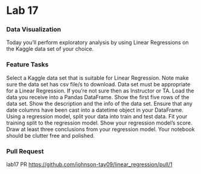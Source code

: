 # Lab 17

### Data Visualization
Today you’ll perform exploratory analysis by using Linear Regressions on the Kaggle data set of your choice.

### Feature Tasks
Select a Kaggle data set that is suitable for Linear Regression.
Note make sure the data set has csv file/s to download.
Data set must be appropriate for a Linear Regression. If you’re not sure then as Instructor or TA.
Load the data you receive into a Pandas DataFrame.
Show the first five rows of the data set.
Show the description and the info of the data set.
Ensure that any date columns have been cast into a datetime object in your DataFrame.
Using a regression model, split your data into train and test data.
Fit your training split to the regression model.
Show your regression model’s score.
Draw at least three conclusions from your regression model.
Your notebook should be clutter free and polished.

### Pull Request
lab17 PR https://github.com/johnson-tay09/linear_regression/pull/1